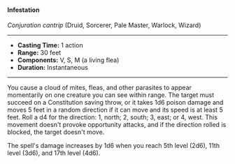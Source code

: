 #### Infestation
*Conjuration cantrip* (Druid, Sorcerer, Pale Master, Warlock, Wizard)
___
- **Casting Time:** 1 action
- **Range:** 30 feet
- **Components:** V, S, M (a living flea)
- **Duration:** Instantaneous
---
You cause a cloud of mites, fleas, and other parasites to appear momentarily on one creature you can see within range. The target must succeed on a Constitution saving throw, or it takes 1d6 poison damage and moves 5 feet in a random direction if it can move and its speed is at least 5 feet. Roll a d4 for the direction: 1, north; 2, south; 3, east; or 4, west. This movement doesn't provoke opportunity attacks, and if the direction rolled is blocked, the target doesn't move.

The spell's damage increases by 1d6 when you reach 5th level (2d6), 11th level (3d6), and 17th level (4d6).